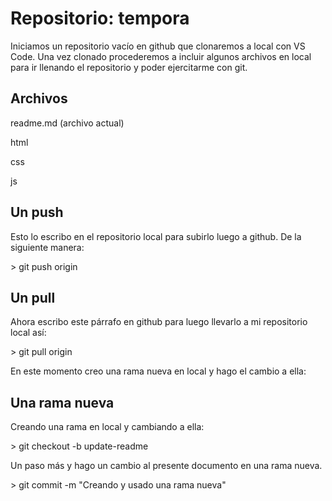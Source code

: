 Repositorio: tempora
=======

Iniciamos un repositorio vacío en github que clonaremos a local con VS Code.
Una vez clonado procederemos a incluir algunos archivos en local para ir llenando el repositorio y poder ejercitarme con git.

## Archivos

readme.md (archivo actual)

html

css

js

## Un push

Esto lo escribo en el repositorio local para subirlo luego a github. De la siguiente manera:

\> git push origin

## Un pull

Ahora escribo este párrafo en github para luego llevarlo a mi repositorio local así:

\> git pull origin

En este momento creo una rama nueva en local y hago el cambio a ella:

## Una rama nueva

Creando una rama en local y cambiando a ella:

\> git checkout -b update-readme

Un paso más y hago un cambio al presente documento en una rama nueva.

\> git commit -m "Creando y usado una rama nueva"
